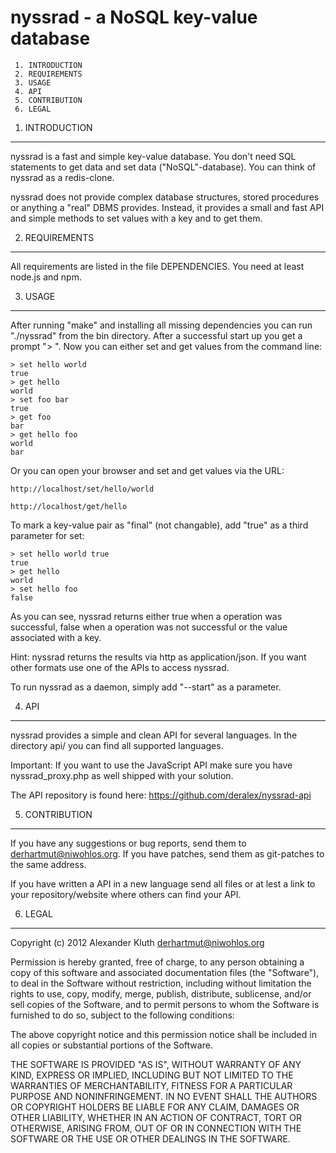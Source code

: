 nyssrad - a NoSQL key-value database
====================================
     1. INTRODUCTION
     2. REQUIREMENTS
     3. USAGE
     4. API
     5. CONTRIBUTION
     6. LEGAL


1. INTRODUCTION
--------------------
nyssrad is a fast and simple key-value database. You don't need SQL 
statements to get data and set data ("NoSQL"-database). You can think
of nyssrad as a redis-clone. 

nyssrad does not provide complex database structures, stored procedures
or anything a "real" DBMS provides. Instead, it provides a small and
fast API and simple methods to set values with a key and to get them.


2. REQUIREMENTS
--------------------
All requirements are listed in the file DEPENDENCIES. You need at least
node.js and npm.


3. USAGE
--------------------
After running "make" and installing all missing dependencies you can
run "./nyssrad" from the bin directory. After a successful start up
you get a prompt "> ". Now you can either set and get values from
the command line:

    > set hello world
    true
    > get hello
    world
    > set foo bar
    true
    > get foo
    bar
    > get hello foo
    world
    bar

Or you can open your browser and set and get values via the URL:

    http://localhost/set/hello/world

    http://localhost/get/hello

To mark a key-value pair as "final" (not changable), add "true" as a
third parameter for set:

    > set hello world true
    true
    > get hello
    world
    > set hello foo
    false

As you can see, nyssrad returns either true when a operation was 
successful, false when a operation was not successful or the value
associated with a key.

Hint: nyssrad returns the results via http as application/json.
If you want other formats use one of the APIs to access nyssrad.

To run nyssrad as a daemon, simply add "--start" as a parameter.


4. API
-------------------------
nyssrad provides a simple and clean API for several languages.
In the directory api/ you can find all supported languages.

Important: If you want to use the JavaScript API make sure you
have nyssrad\_proxy.php as well shipped with your solution.

The API repository is found here: https://github.com/deralex/nyssrad-api
 
5. CONTRIBUTION
-------------------------
If you have any suggestions or bug reports, send them
to derhartmut@niwohlos.org. If you have patches, send them as git-patches
to the same address.

If you have written a API in a new language send all files or at
lest a link to your repository/website where others can find
your API.


6. LEGAL
-------------------------
 Copyright (c) 2012 Alexander Kluth <derhartmut@niwohlos.org>              
                                                                            
 Permission is hereby granted,  free of charge,  to any  person obtaining a 
 copy of this software and associated documentation files (the "Software"), 
 to deal in the Software without restriction,  including without limitation 
 the rights to use,  copy, modify, merge, publish,  distribute, sublicense, 
 and/or sell copies  of the  Software,  and to permit  persons to whom  the 
 Software is furnished to do so, subject to the following conditions:       
                                                                            
 The above copyright notice and this permission notice shall be included in 
 all copies or substantial portions of the Software.                        
                                                                          
 THE SOFTWARE IS PROVIDED "AS IS", WITHOUT WARRANTY OF ANY KIND, EXPRESS OR 
 IMPLIED, INCLUDING  BUT NOT  LIMITED TO THE WARRANTIES OF MERCHANTABILITY, 
 FITNESS FOR A PARTICULAR  PURPOSE AND  NONINFRINGEMENT.  IN NO EVENT SHALL 
 THE AUTHORS OR COPYRIGHT HOLDERS BE LIABLE FOR ANY CLAIM, DAMAGES OR OTHER 
 LIABILITY,  WHETHER IN AN ACTION OF CONTRACT,  TORT OR OTHERWISE,  ARISING 
 FROM,  OUT OF  OR IN CONNECTION  WITH THE  SOFTWARE  OR THE  USE OR  OTHER 
 DEALINGS IN THE SOFTWARE.                                                  


